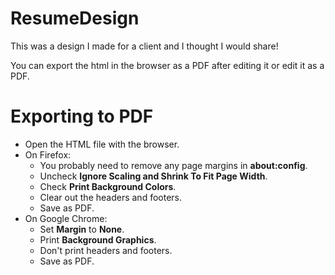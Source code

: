 # ResumeDesign

This was a design I made for a client and I thought I would share!

You can export the html in the browser as a PDF after editing it or edit it as a PDF.

# Exporting to PDF
* Open the HTML file with the browser.
* On Firefox:
  * You probably need to remove any page margins in **about:config**.
  * Uncheck **Ignore Scaling and Shrink To Fit Page Width**.
  * Check **Print Background Colors**.
  * Clear out the headers and footers.
  * Save as PDF.
* On Google Chrome:
  * Set **Margin** to **None**.
  * Print **Background Graphics**.
  * Don't print headers and footers.
  * Save as PDF.
